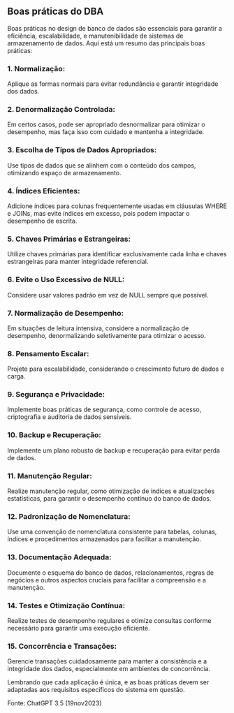## Boas práticas do DBA

Boas práticas no design de banco de dados são essenciais para garantir a eficiência, escalabilidade, e manutenibilidade de sistemas de armazenamento de dados. Aqui está um resumo das principais boas práticas:

### 1. Normalização:
Aplique as formas normais para evitar redundância e garantir integridade dos dados.

### 2. Denormalização Controlada:
Em certos casos, pode ser apropriado desnormalizar para otimizar o desempenho, mas faça isso com cuidado e mantenha a integridade.

### 3. Escolha de Tipos de Dados Apropriados:
Use tipos de dados que se alinhem com o conteúdo dos campos, otimizando espaço de armazenamento.

### 4. Índices Eficientes:
Adicione índices para colunas frequentemente usadas em cláusulas WHERE e JOINs, mas evite índices em excesso, pois podem impactar o desempenho de escrita.

### 5. Chaves Primárias e Estrangeiras:
Utilize chaves primárias para identificar exclusivamente cada linha e chaves estrangeiras para manter integridade referencial.

### 6. Evite o Uso Excessivo de NULL:
Considere usar valores padrão em vez de NULL sempre que possível.

### 7. Normalização de Desempenho:
Em situações de leitura intensiva, considere a normalização de desempenho, denormalizando seletivamente para otimizar o acesso.

### 8. Pensamento Escalar:
Projete para escalabilidade, considerando o crescimento futuro de dados e carga.

### 9. Segurança e Privacidade:
Implemente boas práticas de segurança, como controle de acesso, criptografia e auditoria de dados sensíveis.

### 10. Backup e Recuperação:
Implemente um plano robusto de backup e recuperação para evitar perda de dados.

### 11. Manutenção Regular:
Realize manutenção regular, como otimização de índices e atualizações estatísticas, para garantir o desempenho contínuo do banco de dados.

### 12. Padronização de Nomenclatura:
Use uma convenção de nomenclatura consistente para tabelas, colunas, índices e procedimentos armazenados para facilitar a manutenção.

### 13. Documentação Adequada:
Documente o esquema do banco de dados, relacionamentos, regras de negócios e outros aspectos cruciais para facilitar a compreensão e a manutenção.

### 14. Testes e Otimização Contínua:
Realize testes de desempenho regulares e otimize consultas conforme necessário para garantir uma execução eficiente.

### 15. Concorrência e Transações:
Gerencie transações cuidadosamente para manter a consistência e a integridade dos dados, especialmente em ambientes de concorrência.

Lembrando que cada aplicação é única, e as boas práticas devem ser adaptadas aos requisitos específicos do sistema em questão.

Fonte: ChatGPT 3.5 (19nov2023)
